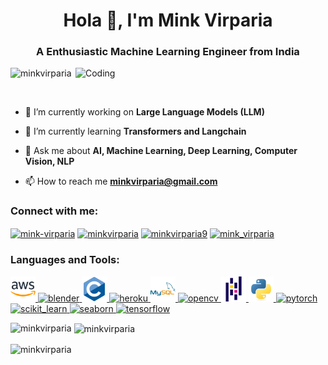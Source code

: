 <h1 align="center">Hola 👋, I'm Mink Virparia</h1>
<h3 align="center">A Enthusiastic Machine Learning Engineer from India</h3>

<img align="right" alt="Coding" width="400" src="https://user-images.githubusercontent.com/44423972/259928221-da4f5a03-ee14-43a3-a0ea-e86f27ec274e.gif">

<p align="left"> <img src="https://komarev.com/ghpvc/?username=minkvirparia&label=Profile%20views&color=0e75b6&style=flat" alt="minkvirparia" /> </p>

<p align="left"> <a href="https://twitter.com/" target="blank"><img src="https://img.shields.io/twitter/follow/?logo=twitter&style=for-the-badge" alt="" /></a> </p>

- 🔭 I’m currently working on **Large Language Models (LLM)**

- 🌱 I’m currently learning **Transformers and Langchain**
  
- 💬 Ask me about **AI, Machine Learning, Deep Learning, Computer Vision, NLP**

- 📫 How to reach me **minkvirparia@gmail.com**

<h3 align="left">Connect with me:</h3>
<p align="left">
<a href="https://linkedin.com/in/mink-virparia" target="blank"><img align="center" src="https://raw.githubusercontent.com/rahuldkjain/github-profile-readme-generator/master/src/images/icons/Social/linked-in-alt.svg" alt="mink-virparia" height="30" width="40" /></a>
<a href="https://kaggle.com/minkvirparia" target="blank"><img align="center" src="https://raw.githubusercontent.com/rahuldkjain/github-profile-readme-generator/master/src/images/icons/Social/kaggle.svg" alt="minkvirparia" height="30" width="40" /></a>
<a href="https://www.hackerrank.com/minkvirparia9" target="blank"><img align="center" src="https://raw.githubusercontent.com/rahuldkjain/github-profile-readme-generator/master/src/images/icons/Social/hackerrank.svg" alt="minkvirparia9" height="30" width="40" /></a>
<a href="https://www.leetcode.com/mink_virparia" target="blank"><img align="center" src="https://raw.githubusercontent.com/rahuldkjain/github-profile-readme-generator/master/src/images/icons/Social/leet-code.svg" alt="mink_virparia" height="30" width="40" /></a>
</p>

<h3 align="left">Languages and Tools:</h3>
<p align="left"> <a href="https://aws.amazon.com" target="_blank" rel="noreferrer"> <img src="https://raw.githubusercontent.com/devicons/devicon/master/icons/amazonwebservices/amazonwebservices-original-wordmark.svg" alt="aws" width="40" height="40"/> </a> <a href="https://www.blender.org/" target="_blank" rel="noreferrer"> <img src="https://download.blender.org/branding/community/blender_community_badge_white.svg" alt="blender" width="40" height="40"/> </a> <a href="https://www.cprogramming.com/" target="_blank" rel="noreferrer"> <img src="https://raw.githubusercontent.com/devicons/devicon/master/icons/c/c-original.svg" alt="c" width="40" height="40"/> </a> <a href="https://heroku.com" target="_blank" rel="noreferrer"> <img src="https://www.vectorlogo.zone/logos/heroku/heroku-icon.svg" alt="heroku" width="40" height="40"/> </a> <a href="https://www.mysql.com/" target="_blank" rel="noreferrer"> <img src="https://raw.githubusercontent.com/devicons/devicon/master/icons/mysql/mysql-original-wordmark.svg" alt="mysql" width="40" height="40"/> </a> <a href="https://opencv.org/" target="_blank" rel="noreferrer"> <img src="https://www.vectorlogo.zone/logos/opencv/opencv-icon.svg" alt="opencv" width="40" height="40"/> </a> <a href="https://pandas.pydata.org/" target="_blank" rel="noreferrer"> <img src="https://raw.githubusercontent.com/devicons/devicon/2ae2a900d2f041da66e950e4d48052658d850630/icons/pandas/pandas-original.svg" alt="pandas" width="40" height="40"/> </a> <a href="https://www.python.org" target="_blank" rel="noreferrer"> <img src="https://raw.githubusercontent.com/devicons/devicon/master/icons/python/python-original.svg" alt="python" width="40" height="40"/> </a> <a href="https://pytorch.org/" target="_blank" rel="noreferrer"> <img src="https://www.vectorlogo.zone/logos/pytorch/pytorch-icon.svg" alt="pytorch" width="40" height="40"/> </a> <a href="https://scikit-learn.org/" target="_blank" rel="noreferrer"> <img src="https://upload.wikimedia.org/wikipedia/commons/0/05/Scikit_learn_logo_small.svg" alt="scikit_learn" width="40" height="40"/> </a> <a href="https://seaborn.pydata.org/" target="_blank" rel="noreferrer"> <img src="https://seaborn.pydata.org/_images/logo-mark-lightbg.svg" alt="seaborn" width="40" height="40"/> </a> <a href="https://www.tensorflow.org" target="_blank" rel="noreferrer"> <img src="https://www.vectorlogo.zone/logos/tensorflow/tensorflow-icon.svg" alt="tensorflow" width="40" height="40"/> </a> </p>


<p><img align="left" src="https://github-readme-stats.vercel.app/api/top-langs?username=minkvirparia&show_icons=true&locale=en&layout=compact" alt="minkvirparia" /></p>

<p>&nbsp;<img align="center" src="https://github-readme-stats.vercel.app/api?username=minkvirparia&show_icons=true&locale=en" alt="minkvirparia" /></p>

<p><img align="center" src="https://github-readme-streak-stats.herokuapp.com/?user=minkvirparia&" alt="minkvirparia" /></p>
